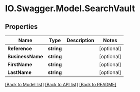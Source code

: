 # IO.Swagger.Model.SearchVault
## Properties

Name | Type | Description | Notes
------------ | ------------- | ------------- | -------------
**Reference** | **string** |  | [optional] 
**BusinessName** | **string** |  | [optional] 
**FirstName** | **string** |  | [optional] 
**LastName** | **string** |  | [optional] 

[[Back to Model list]](../README.md#documentation-for-models) [[Back to API list]](../README.md#documentation-for-api-endpoints) [[Back to README]](../README.md)

